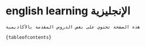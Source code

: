 # english learning الإنجليزية 
 
```{Note}
هذه الصفحة تحتوي على بعض الدروس المقدمة بالأكاديمية

```
 

 
```{tableofcontents}```
